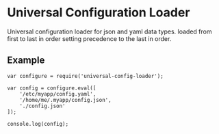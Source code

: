 # Universal Configuration Loader

Universal configuration loader for json and yaml data types. loaded from first to last in order setting precedence to the last in order.

## Example

```
var configure = require('universal-config-loader');

var config = configure.eval([
	'/etc/myapp/config.yaml',
	'/home/me/.myapp/config.json',
	'./config.json'
]);

console.log(config);
```
